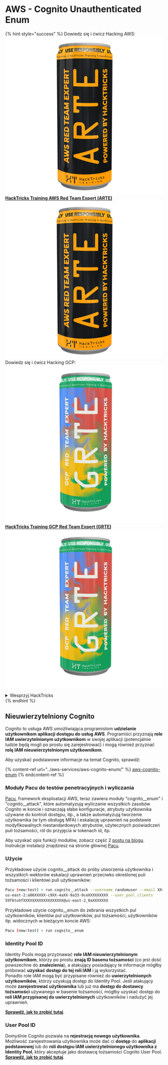 # AWS - Cognito Unauthenticated Enum

{% hint style="success" %}
Dowiedz się i ćwicz Hacking AWS: <img src="/.gitbook/assets/image.png" alt="" data-size="line">[**HackTricks Training AWS Red Team Expert (ARTE)**](https://training.hacktricks.xyz/courses/arte)<img src="/.gitbook/assets/image.png" alt="" data-size="line">\
Dowiedz się i ćwicz Hacking GCP: <img src="/.gitbook/assets/image (2).png" alt="" data-size="line">[**HackTricks Training GCP Red Team Expert (GRTE)**<img src="/.gitbook/assets/image (2).png" alt="" data-size="line">](https://training.hacktricks.xyz/courses/grte)

<details>

<summary>Wesprzyj HackTricks</summary>

* Sprawdź [**plan abonamentowy**](https://github.com/sponsors/carlospolop)!
* **Dołącz do** 💬 [**grupy Discord**](https://discord.gg/hRep4RUj7f) lub [**grupy telegramowej**](https://t.me/peass) lub **śledź** nas na **Twitterze** 🐦 [**@hacktricks\_live**](https://twitter.com/hacktricks\_live)**.**
* **Podziel się trikami hakerskimi, przesyłając PR-y do** [**HackTricks**](https://github.com/carlospolop/hacktricks) i [**HackTricks Cloud**](https://github.com/carlospolop/hacktricks-cloud) na githubie.

</details>
{% endhint %}

## Nieuwierzytelniony Cognito

Cognito to usługa AWS umożliwiająca programistom **udzielanie użytkownikom aplikacji dostępu do usług AWS**. Programiści przyznają **role IAM uwierzytelnionym użytkownikom** w swojej aplikacji (potencjalnie ludzie będą mogli po prostu się zarejestrować) i mogą również przyznać **rolę IAM nieuwierzytelnionym użytkownikom**.

Aby uzyskać podstawowe informacje na temat Cognito, sprawdź:

{% content-ref url="../aws-services/aws-cognito-enum/" %}
[aws-cognito-enum](../aws-services/aws-cognito-enum/)
{% endcontent-ref %}

### Moduły Pacu do testów penetracyjnych i wyliczania

[Pacu](https://github.com/RhinoSecurityLabs/pacu), framework eksploatacji AWS, teraz zawiera moduły "cognito__enum" i "cognito__attack", które automatyzują wyliczanie wszystkich zasobów Cognito w koncie i oznaczają słabe konfiguracje, atrybuty użytkownika używane do kontroli dostępu, itp., a także automatyzują tworzenie użytkownika (w tym obsługę MFA) i eskalację uprawnień na podstawie modyfikowalnych niestandardowych atrybutów, użytecznych poświadczeń puli tożsamości, ról do przyjęcia w tokenach id, itp.

Aby uzyskać opis funkcji modułów, zobacz część 2 [postu na blogu](https://rhinosecuritylabs.com/aws/attacking-aws-cognito-with-pacu-p2). Instrukcje instalacji znajdziesz na stronie głównej [Pacu](https://github.com/RhinoSecurityLabs/pacu).

### Użycie

Przykładowe użycie cognito__attack do próby utworzenia użytkownika i wszystkich wektorów eskalacji uprawnień przeciwko określonej puli tożsamości i klientowi puli użytkowników:
```bash
Pacu (new:test) > run cognito__attack --username randomuser --email XX+sdfs2@gmail.com --identity_pools
us-east-2:a06XXXXX-c9XX-4aXX-9a33-9ceXXXXXXXXX --user_pool_clients
59f6tuhfXXXXXXXXXXXXXXXXXX@us-east-2_0aXXXXXXX
```
Przykładowe użycie cognito__enum do zebrania wszystkich pul użytkowników, klientów pul użytkowników, pul tożsamości, użytkowników itp. widocznych w bieżącym koncie AWS:
```bash
Pacu (new:test) > run cognito__enum
```
### Identity Pool ID

Identity Pools mogą przyznawać **role IAM nieuwierzytelnionym użytkownikom**, którzy po prostu **znają ID basenu tożsamości** (co jest dość powszechne do **znalezienia**), a atakujący posiadający te informacje mógłby próbować **uzyskać dostęp do tej roli IAM** i ją wykorzystać.\
Ponadto role IAM mogą być przypisane również do **uwierzytelnionych użytkowników**, którzy uzyskują dostęp do Identity Pool. Jeśli atakujący może **zarejestrować użytkownika** lub już ma **dostęp do dostawcy tożsamości** używanego w basenie tożsamości, mógłby uzyskać dostęp do **roli IAM przypisanej do uwierzytelnionych** użytkowników i nadużyć jej uprawnień.

[**Sprawdź, jak to zrobić tutaj**](../aws-services/aws-cognito-enum/cognito-identity-pools.md).

### User Pool ID

Domyślnie Cognito pozwala na **rejestrację nowego użytkownika**. Możliwość zarejestrowania użytkownika może dać ci **dostęp** do **aplikacji podstawowej** lub do **roli dostępu IAM uwierzytelnionego użytkownika z Identity Pool**, który akceptuje jako dostawcę tożsamości Cognito User Pool. [**Sprawdź, jak to zrobić tutaj**](../aws-services/aws-cognito-enum/cognito-user-pools.md#registration).
